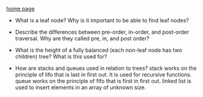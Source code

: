 [home page](https://henok-6411.github.io/reading-notes)

- What is a leaf node? Why is it important to be able to find leaf nodes?

- Describe the differences between pre-order, in-order, and post-order traversal. Why are they called pre, in, and post order?

- What is the height of a fully balanced (each non-leaf node has two children) tree? What is this used for?

- How are stacks and queues used in relation to trees?
  stack works on the principle of lifo that is last in first out. It is used for recursive functions. queue works on the principle of fifo that is first in  first out. linked list is used to insert elements in an array of unknown size.
